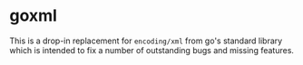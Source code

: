 # goxml

This is a drop-in replacement for `encoding/xml` from go's standard library
which is intended to fix a number of outstanding bugs and missing features.
